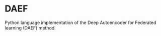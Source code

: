 # DAEF
Python language implementation of the Deep Autoencoder for Federated learning (DAEF) method. 
